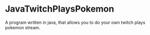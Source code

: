 JavaTwitchPlaysPokemon
======================

A program written in java, that allows you to do your own twitch plays pokemon stream.
